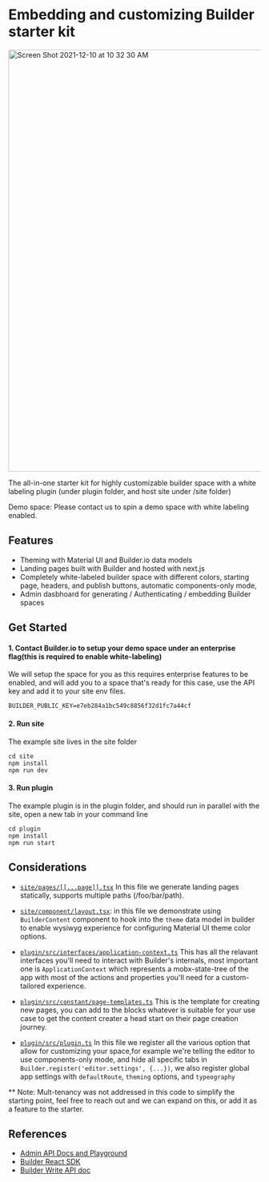 # Embedding and customizing Builder starter kit

<a href="https://www.figma.com/file/yH2zHTPa5v2qz5qIR8OJ6I/Embed-Flow?node-id=0%3A1" target="_blank"> <img width="843" alt="Screen Shot 2021-12-10 at 10 32 30 AM" src="https://user-images.githubusercontent.com/5093430/145624167-e86ccf2d-9c40-4277-8142-11f8f6399d75.png"></a>

The all-in-one starter kit for highly customizable builder space with a white labeling plugin (under plugin folder, and host site under /site folder)

Demo space: Please contact us to spin a demo space with white labeling enabled.

## Features

- Theming with Material UI and Builder.io data models
- Landing pages built with Builder and hosted with next.js
- Completely white-labeled builder space with different colors, starting page, headers, and publish buttons, automatic components-only mode,
- Admin dasbhoard for generating / Authenticating / embedding Builder spaces

## Get Started

#### 1. Contact Builder.io to setup your demo space under an enterprise flag(this is required to enable white-labeling)

We will setup the space for you as this requires enterprise features to be enabled, and will add you to a space that's ready for this case, use the API key and add it to your site env files.

```
BUILDER_PUBLIC_KEY=e7eb284a1bc549c8856f32d1fc7a44cf
```

#### 2. Run site

The example site lives in the site folder

```
cd site
npm install
npm run dev
```

#### 3. Run plugin

The example plugin is in the plugin folder, and should run in parallel with the site, open a new tab in your command line

```
cd plugin
npm install
npm run start
```

## Considerations

- [`site/pages/[[...page]].tsx`](./site/pages/[[...page]].tsx) In this file we generate landing pages statically, supports multiple paths (/foo/bar/path).

- [`site/component/layout.tsx`](./site/component/layout.tsx): in this file we demonstrate using `BuilderContent` component to hook into the `theme` data model in builder to enable wysiwyg experience for configuring Material UI theme color options.

- [`plugin/src/interfaces/application-context.ts`](./plugin/src/interfaces/application-context.ts) This has all the relavant interfaces you'll need to interact with Builder's internals, most important one is `ApplicationContext` which represents a mobx-state-tree of the app with most of the actions and properties you'll need for a custom-tailored experience.

- [`plugin/src/constant/page-templates.ts`](./plugin/src/constant/page-templates.ts) This is the template for creating new pages, you can add to the blocks whatever is suitable for your use case to get the content creater a head start on their page creation journey.

- [`plugin/src/plugin.ts`](./plugin/src/plugin.ts) In this file we register all the various option that allow for customizing your space,for example we're telling the editor to use components-only mode, and hide all specific tabs in `Builder.register('editor.settings', {...})`, we also register global app settings with `defaultRoute`, `theming` options, and `typeography`

\*\* Note:
Mult-tenancy was not addressed in this code to simplify the starting point, feel free to reach out and we can expand on this, or add it as a feature to the starter.

## References

- [Admin API Docs and Playground](https://beta.builder.io/api/v2/admin)
- [Builder React SDK](https://github.com/khulnasoft/articulate/tree/main/packages/react)
- [Builder Write API doc](https://www.builder.io/c/docs/write-api)
